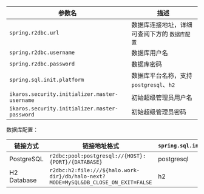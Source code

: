 | 参数名                                         | 描述                                                                             |
| ---------------------------------------------- | -------------------------------------------------------------------------------- |
| `spring.r2dbc.url`                             | 数据库连接地址，详细可查阅下方的 `数据库配置`                                    |
| `spring.r2dbc.username`                        | 数据库用户名                                                                     |
| `spring.r2dbc.password`                        | 数据库密码                                                                       |
| `spring.sql.init.platform`                     | 数据库平台名称，支持 `postgresql`、`h2` |
| `ikaros.security.initializer.master-username` | 初始超级管理员用户名                                                             |
| `ikaros.security.initializer.master-password` | 初始超级管理员密码                                                               |

数据库配置：

| 链接方式    | 链接地址格式                                                                       | `spring.sql.init.platform` |
| ----------- | ---------------------------------------------------------------------------------- | -------------------------- |
| PostgreSQL  | `r2dbc:pool:postgresql://{HOST}:{PORT}/{DATABASE}`                                 | postgresql                 |
| H2 Database | `r2dbc:h2:file:///${halo.work-dir}/db/halo-next?MODE=MySQL&DB_CLOSE_ON_EXIT=FALSE` | h2                         |
